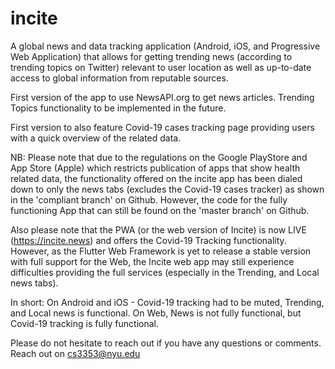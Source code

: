 # incite

A global news and data tracking application (Android, iOS, and Progressive Web Application) that allows for getting trending news (according to trending topics on Twitter) relevant to user location as well as up-to-date access to global information from reputable sources.

First version of the app to use NewsAPI.org to get news articles. Trending Topics functionality to be implemented in the future.

First version to also feature  Covid-19 cases tracking page providing users with a quick overview of the related data.

NB: Please note that due to the regulations on the Google PlayStore and App Store (Apple) which restricts publication of apps that show health related data, the functionality offered on the incite app has been dialed down to only the news tabs (excludes the Covid-19 cases tracker) as shown in the 'compliant branch' on Github. However, the code for the fully functioning App that can still be found on the 'master branch' on Github.

Also please note that the PWA (or the web version of Incite) is now LIVE (https://incite.news) and offers the Covid-19 Tracking functionality. However, as the Flutter Web Framework is yet to release a stable version with full support for the Web, the Incite web app may still experience difficulties providing the full services (especially in the Trending, and Local news tabs).

In short: On Android and iOS - Covid-19 tracking had to be muted, Trending, and Local news is functional. On Web, News is not fully functional, but Covid-19 tracking is fully functional.

Please do not hesitate to reach out if you have any questions or comments. Reach out on cs3353@nyu.edu
